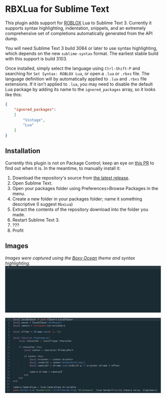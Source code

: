 # RBXLua for Sublime Text

This plugin adds support for [ROBLOX](https://roblox.com) Lua to Sublime Text 3. Currently it supports syntax highlighting, indentation, snippets, and an extremely comprehensive set of completions automatically generated from the API dump.

You will need Sublime Text 3 build 3084 or later to use syntax highlighting, which depends on the new `sublime-syntax` format. The earliest stable build with this support is build 3103.

Once installed, simply select the language using `Ctrl-Shift-P` and searching for `Set Syntax: ROBLOX Lua`, or open a `.lua` or `.rbxs` file. The language definition will by automatically applied to `.lua` and `.rbxs` file extensions. If it isn't applied to `.lua`, you may need to disable the default Lua package by adding its name to the `ignored_packages` array, so it looks like this:

```json
{
	"ignored_packages":
	[
		"Vintage",
		"Lua"
	]
}
```

## Installation
Currently this plugin is not on Package Control; keep an eye on [this PR](https://github.com/wbond/package_control_channel/pull/5781) to find out when it is. In the meantime, to manually install it:

1. Download the repository's source from [the latest release](https://github.com/MemoryPenguin/RBXLua-SublimeText/releases/latest).
2. Open Sublime Text.
3. Open your packages folder using Preferences>Browse Packages in the menu.
4. Create a new folder in your packages folder; name it something descriptive (I suggest `RbxLua`)
5. Extract the contents of the repository download into the folder you made.
6. Restart Sublime Text 3.
7. ???
8. Profit

## Images
*Images were captured using the [Boxy Ocean](https://packagecontrol.io/packages/Boxy%20Theme) theme and syntax highlighting.*
![Demo 1](images/demo-1.gif)

![Demo 2](images/demo-2.png)